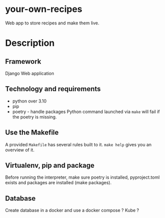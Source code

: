 # your-own-recipes
Web app to store recipes and make them live.

# Description

## Framework
Django Web application

## Technology and requirements
* python over 3.10
* pip
* poetry - handle packages
Python command launched via `make` will fail if the poetry is missing.

## Use the Makefile

A provided `Makefile` has several rules built to it.
`make help` gives you an overview of it.

## Virtualenv, pip and package

Before running the interpreter, make sure poetry is installed,
pyproject.toml exists and packages are installed (make packages).

## Database

Create database in a docker and use a docker compose ?
Kube ?